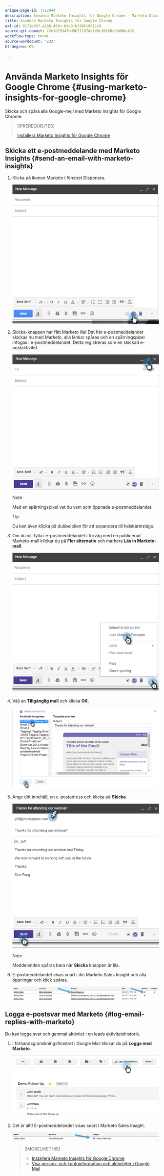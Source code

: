 ```yaml
---
unique-page-id: 7512944
description: Använda Marketo Insights för Google Chrome - Marketo Docs - produktdokumentation
title: Använda Marketo Insights för Google Chrome
exl-id: 9171e85f-a286-469c-b3a3-b290619311c9
source-git-commit: 72e1d29347bd5b77107da1e9c30169cb6490c432
workflow-type: tm+mt
source-wordcount: '233'
ht-degree: 0%

---
```


# Använda Marketo Insights för Google Chrome {#using-marketo-insights-for-google-chrome}

Skicka och spåra alla Google-mejl med Marketo Insights för Google Chrome.

>[!PREREQUISITES]
>
>[Installera Marketo Insights för Google Chrome](/help/marketo/product-docs/marketo-sales-insight/msi-chrome-plugin/install-marketo-insights-for-google-chrome.md)

## Skicka ett e-postmeddelande med Marketo Insights {#send-an-email-with-marketo-insights}

1. Klicka på ikonen Marketo i fönstret Disponera.

   ![](assets/image2015-10-5-14-3a57-3a53.png)

1. Skicka-knappen har fått Marketo lila! Det här e-postmeddelandet skickas nu med Marketo, alla länkar spåras och en spårningspixel infogas i e-postmeddelandet. Detta registreras som en skickad e-postaktivitet.

   ![](assets/image2015-10-5-15-3a2-3a21.png)

   >[!NOTE]
   >
   >Med en spårningspixel vet du vem som öppnade e-postmeddelandet.

   >[!TIP]
   >
   >Du kan även klicka på dubbelpilen för att expandera till helskärmsläge.

1. Om du vill fylla i e-postmeddelandet i förväg med en publicerad Marketo-mall klickar du på **Fler alternativ** och markera **Läs in Marketo-mall**.

   ![](assets/image2015-10-5-15-3a6-3a50.png)

1. Välj en **Tillgänglig mall** och klicka **OK**.

   ![](assets/image2015-10-5-15-3a11-3a44.png)

1. Ange ditt innehåll, en e-postadress och klicka på **Skicka**.

   ![](assets/image2015-10-6-14-3a37-3a32.png)

   >[!NOTE]
   >
   >Meddelanden spåras bara när **Skicka** knappen är lila.

1. E-postmeddelandet visas snart i din Marketo Sales Insight och alla öppningar och klick spåras.

   ![](assets/image2015-4-23-16-3a59-3a43.png)

## Logga e-postsvar med Marketo {#log-email-replies-with-marketo}

Du kan logga svar och gammal aktivitet i en leads aktivitetshistorik.

1. I förhandsgranskningsfönstret i Google Mail klickar du på **Logga med Marketo**.

   ![](assets/image2015-4-23-17-3a0-3a42.png)

1. Det är allt! E-postmeddelandet visas snart i Marketo Sales Insight.

   ![](assets/image2015-4-23-17-3a1-3a26.png)

   >[!MORELIKETHIS]
   >
   >* [Installera Marketo Insights för Google Chrome](/help/marketo/product-docs/marketo-sales-insight/msi-chrome-plugin/install-marketo-insights-for-google-chrome.md)
   >* [Visa person- och kontoinformation och aktiviteter i Google Mail](/help/marketo/product-docs/marketo-sales-insight/msi-chrome-plugin/view-person-and-account-information-and-activities-in-google-mail.md)

